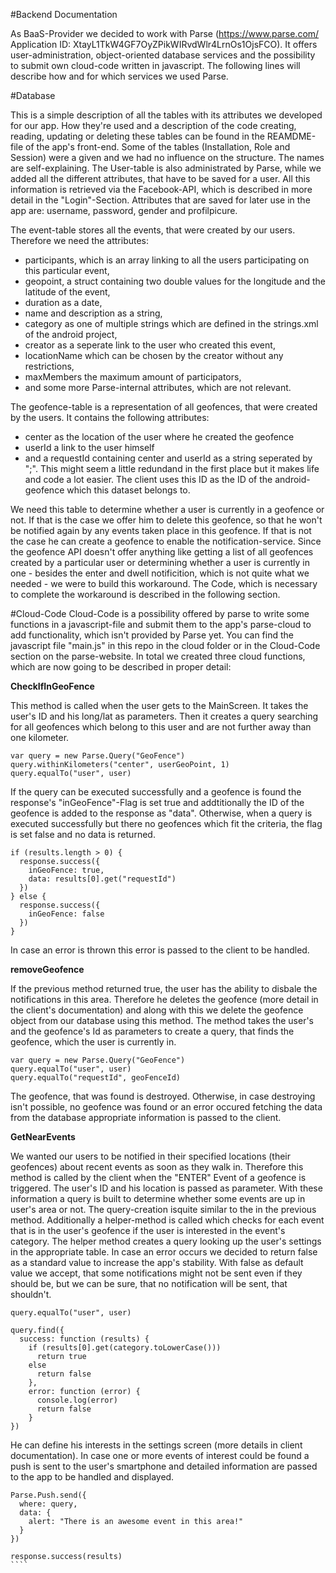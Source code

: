 #Backend Documentation

As BaaS-Provider we decided to work with Parse (https://www.parse.com/ Application ID: XtayL1TkW4GF7OyZPikWIRvdWlr4LrnOs1OjsFCO). It offers user-administration, object-oriented database services and the possibility to submit own cloud-code written in javascript. The following lines will describe how and for which services we used Parse.

#Database

This is a simple description of all the tables with its attributes we developed for our app. How they're used and a description of the code creating, reading, updating or deleting these tables can be found in the REAMDME-file of the app's front-end.
Some of the tables (Installation, Role and Session) were a given and we had no influence on the structure. The names are self-explaining. The User-table is also administrated by Parse, while we added all the different attributes, that have to be saved for a user. All this information is retrieved via the Facebook-API, which is described in more detail in the "Login"-Section. Attributes that are saved for later use in the app are: username, password, gender and profilpicure.

The event-table stores all the events, that were created by our users. Therefore we need the attributes: 
- participants, which is an array linking to all the users participating on this particular event, 
- geopoint, a struct containing two double values for the longitude and the latitude of the event, 
- duration as a date,
- name and description as a string,
- category as one of multiple strings which are defined in the strings.xml of the android project,
- creator as a seperate link to the user who created this event,
- locationName which can be chosen by the creator without any restrictions,
- maxMembers the maximum amount of participators,
- and some more Parse-internal attributes, which are not relevant.

The geofence-table is a representation of all geofences, that were created by the users. It contains the following attributes:

- center as the location of the user where he created the geofence
- userId a link to the user himself
- and a requestId containing center and userId as a string seperated by ";". This might seem a little redundand in the first place but it makes life and code a lot easier. The client uses this ID as the ID of the android-geofence which this dataset belongs to.

We need this table to determine whether a user is currently in a geofence or not. If that is the case we offer him to delete this geofence, so that he won't be notified again by any events taken place in this geofence. If that is not the case he can create a geofence to enable the notification-service. Since the geofence API doesn't offer anything like getting a list of all geofences created by a particular user or determining whether a user is currently in one - besides the enter and dwell notificition, which is not quite what we needed - we were to build this workaround. The Code, which is necessary to complete the workaround is described in the following section.

#Cloud-Code
Cloud-Code is a possibility offered by parse to write some functions in a javascript-file and submit them to the app's parse-cloud to add functionality, which isn't provided by Parse yet. You can find the javascript file "main.js" in this repo in the cloud folder or in the Cloud-Code section on the parse-website. In total we created three cloud functions, which are now going to be described in proper detail:

**CheckIfInGeoFence**

This method is called when the user gets to the MainScreen. It takes the user's ID and his long/lat as parameters. Then it creates a query searching for all geofences which belong to this user and are not further away than one kilometer.

`````
var query = new Parse.Query("GeoFence")
query.withinKilometers("center", userGeoPoint, 1)
query.equalTo("user", user)
`````
If the query can be executed successfully and a geofence is found the response's "inGeoFence"-Flag is set true and addtitionally the ID of the geofence is added to the response as "data". Otherwise, when a query is executed successfully but there no geofences which fit the criteria, the flag is set false and no data is returned. 
`````
if (results.length > 0) {
  response.success({
    inGeoFence: true,
    data: results[0].get("requestId")
  })
} else {
  response.success({
    inGeoFence: false
  })
}
`````

In case an error is thrown this error is passed to the client to be handled.

**removeGeofence**

If the previous method returned true, the user has the ability to disbale the notifications in this area. Therefore he deletes the geofence (more detail in the client's documentation) and along with this we delete the geofence object from our database using this method. The method takes the user's and the geofence's Id as parameters to create a query, that finds the geofence, which the user is currently in.

``````
var query = new Parse.Query("GeoFence")
query.equalTo("user", user)
query.equalTo("requestId", geoFenceId)
```````

The geofence, that was found is destroyed. Otherwise, in case destroying isn't possible, no geofence was found or an error occured fetching the data from the database appropriate information is passed to the client.

**GetNearEvents**

We wanted our users to be notified in their specified locations (their geofences) about recent events as soon as they walk in. Therefore this method is called by the client when the "ENTER" Event of a geofence is triggered. The user's ID and his location is passed as parameter. With these information a query is built to determine whether some events are up in user's area or not. The query-creation isquite similar to the in the previous method. Additionally a helper-method is called which checks for each event that is in the user's geofence if the user is interested in the event's category. The helper method creates a query looking up the user's settings in the appropriate table. In case an error occurs we decided to return false as a standard value to increase the app's stability. With false as default value we accept, that some notifications might not be sent even if they should be, but we can be sure, that no notification will be sent, that shouldn't.

`````
query.equalTo("user", user)

query.find({
  success: function (results) {
    if (results[0].get(category.toLowerCase()))
      return true
    else
      return false
    },
    error: function (error) {
      console.log(error)
      return false
    }
})
`````

He can define his interests in the settings screen (more details in client documentation). In case one or more events of interest could be found a push is sent to the user's smartphone and detailed information are passed to the app to be handled and displayed.

``````
Parse.Push.send({
  where: query,
  data: {
    alert: "There is an awesome event in this area!"
  }
})

response.success(results)
````
